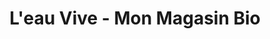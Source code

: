 ---
title: "L'eau Vive - Mon Magasin Bio"
url: /merignac/leau-vive-mon-magasin-bio/
shop: supermarché
---